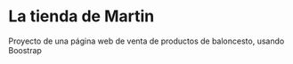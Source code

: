 # La tienda de Martin

Proyecto de una página web de venta de productos de baloncesto, usando Boostrap
